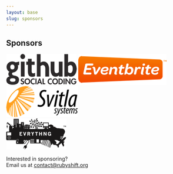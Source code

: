 ```yaml
---
layout: base
slug: sponsors
---
```


<h2>Sponsors</h2>
<div class="list">
  <a href="http://github.com" class="sponsor"><img src="/images/s-github.png" alt="GitHub"></a>
  <a href="http://eventbrite.com" class="sponsor"><img src="/images/s-eventbrite.png" alt="Eventbrite"></a>
  <a href="http://www.svitla.com" class="sponsor"><img src="/images/s-svitla.png" alt="Svitla"></a>
</div>
<div class="list">
  <a href="http://evrythng.com" class="sponsor"><img src="/images/s-evrythng.png" alt="Evrythng"></a>
</div>
<div class="sponsor-us">
  <p>
    Interested in sponsoring?<br>
    Email us at <a href="mailto:contact@rubyshift.org">contact@rubyshift.org</a>
  </p>
</div>
